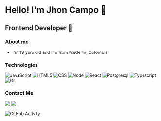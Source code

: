 <h1>Hello! I'm Jhon Campo 👋</h1>
<h2>Frontend Developer 🚀</h2>

### About me
- I'm  19 yers old and I'm from Medellín, Colombia.

### Technologies
![JavaScript](https://img.shields.io/badge/JavaScript-grey?logo=JavaScript&style=flat)
![HTML5](https://img.shields.io/badge/HTML5-grey?logo=HTML5&style=flat)
![CSS](https://img.shields.io/badge/CSS-grey?logo=CSS3&style=flat&logoColor=1572B6)
![Node](https://img.shields.io/badge/Node.js-grey?logo=node.js&style=flat)
![React](https://img.shields.io/badge/-React-grey?logo=react&style=flat)
![Postgresql](https://img.shields.io/badge/-PostgreSQL-grey?logo=postgresql&style=flat)
![Typescript](https://img.shields.io/badge/-Typescript-grey?logo=typescript&style=flat)
![Git](https://img.shields.io/badge/-Git-grey?logo=git&style=flat)

### Contact Me
<a> <img src="https://img.shields.io/badge/Linknin-blue?logo=linkedin&style=flat"> </a>
<a> <img src="https://img.shields.io/badge/eduardcamayo13@gmail.com-blue?logo=gmail&style=flat"> </a>

![GitHub Activity](https://github-readme-stats.vercel.app/api?username=jhoncampo&show_icons=true)
